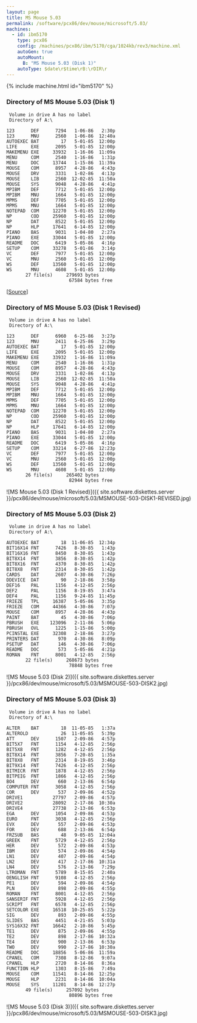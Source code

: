 ```yaml
---
layout: page
title: MS Mouse 5.03
permalink: /software/pcx86/dev/mouse/microsoft/5.03/
machines:
  - id: ibm5170
    type: pcx86
    config: /machines/pcx86/ibm/5170/cga/1024kb/rev3/machine.xml
    autoGen: true
    autoMount:
      B: "MS Mouse 5.03 (Disk 1)"
    autoType: $date\r$time\rB:\rDIR\r
---
```


{% include machine.html id="ibm5170" %}

### Directory of MS Mouse 5.03 (Disk 1)

     Volume in drive A has no label
     Directory of A:\

    123      DEF      7294   1-06-86   2:30p
    123      MNU      2560   1-06-86  12:40a
    AUTOEXEC BAT        17   5-01-85  12:00p
    LIFE     EXE      2095   5-01-85  12:00p
    MAKEMENU EXE     33932   1-16-86  11:09a
    MENU     COM      2540   1-16-86   1:31p
    MENU     DOC     13744   1-15-86  11:39a
    MOUSE    COM      8957   4-28-86   4:43p
    MOUSE    DRV      3331   1-02-86   4:13p
    MOUSE    LIB      2560  12-02-85  11:50a
    MOUSE    SYS      9048   4-28-86   4:41p
    MPIBM    DEF      7712   5-01-85  12:00p
    MPIBM    MNU      1664   5-01-85  12:00p
    MPMS     DEF      7705   5-01-85  12:00p
    MPMS     MNU      1664   5-01-85  12:00p
    NOTEPAD  COM     12270   5-01-85  12:00p
    NP       COD     25960   5-01-85  12:00p
    NP       DAT      8522   5-01-85  12:00p
    NP       HLP     17641   6-14-85  12:00p
    PIANO    BAS      9031   1-04-80   2:27a
    PIANO    EXE     33044   5-01-85  12:00p
    README   DOC      6419   5-05-86   4:16p
    SETUP    COM     33278   5-01-86   3:14p
    VC       DEF      7977   5-01-85  12:00p
    VC       MNU      2560   5-01-85  12:00p
    WS       DEF     13560   5-01-85  12:00p
    WS       MNU      4608   5-01-85  12:00p
           27 file(s)     279693 bytes
                           67584 bytes free

[[Source](https://winworldpc.com/product/microsoft-mouse/5x)]

### Directory of MS Mouse 5.03 (Disk 1 Revised)

     Volume in drive A has no label
     Directory of A:\

    123      DEF      6960   6-25-86   3:27p
    123      MNU      2411   6-25-86   3:29p
    AUTOEXEC BAT        17   5-01-85  12:00p
    LIFE     EXE      2095   5-01-85  12:00p
    MAKEMENU EXE     33932   1-16-86  11:09a
    MENU     COM      2540   1-16-86   1:31p
    MOUSE    COM      8957   4-28-86   4:43p
    MOUSE    DRV      3331   1-02-86   4:13p
    MOUSE    LIB      2560  12-02-85  11:50a
    MOUSE    SYS      9048   4-28-86   4:41p
    MPIBM    DEF      7712   5-01-85  12:00p
    MPIBM    MNU      1664   5-01-85  12:00p
    MPMS     DEF      7705   5-01-85  12:00p
    MPMS     MNU      1664   5-01-85  12:00p
    NOTEPAD  COM     12270   5-01-85  12:00p
    NP       COD     25960   5-01-85  12:00p
    NP       DAT      8522   5-01-85  12:00p
    NP       HLP     17641   6-14-85  12:00p
    PIANO    BAS      9031   1-04-80   2:27a
    PIANO    EXE     33044   5-01-85  12:00p
    README   DOC      6419   5-05-86   4:16p
    SETUP    COM     33214   6-27-86  12:23p
    VC       DEF      7977   5-01-85  12:00p
    VC       MNU      2560   5-01-85  12:00p
    WS       DEF     13560   5-01-85  12:00p
    WS       MNU      4608   5-01-85  12:00p
           26 file(s)     265402 bytes
                           82944 bytes free

![MS Mouse 5.03 (Disk 1 Revised)]({{ site.software.diskettes.server }}/pcx86/dev/mouse/microsoft/5.03/MSMOUSE-503-DISK1-REVISED.jpg)

### Directory of MS Mouse 5.03 (Disk 2)

     Volume in drive A has no label
     Directory of A:\

    AUTOEXEC BAT        18  11-06-85  12:34p
    BIT16X14 FNT      7426   8-30-85   1:43p
    BIT16X16 FNT      8450   8-30-85   1:43p
    BIT8X14  FNT      3856   8-30-85   1:42p
    BIT8X16  FNT      4370   8-30-85   1:42p
    BIT8X8   FNT      2314   8-30-85   1:42p
    CARDS    DAT      2607   4-30-86   7:26p
    DDEVICE  DAT        90   2-18-86   3:58p
    DEF16    PAL      1156   4-12-85   2:56p
    DEF2     PAL      1156   8-19-85   3:47a
    DEF4     PAL      1156   9-24-85  11:45p
    FRIEZE   TPL     16387   5-05-86   3:35p
    FRIEZE   COM     44366   4-30-86   7:07p
    MOUSE    COM      8957   4-28-86   4:43p
    PAINT    BAT        45   4-30-86   7:06p
    PBRUSH   EXE    123096   2-11-86   5:06p
    PBRUSH   OVL      1225   1-15-86   5:00p
    PCINSTAL EXE     32308   2-18-86   3:27p
    PRINTERS DAT       970   4-30-86   8:09p
    PSETUP   DAT       146   4-30-86   7:06p
    README   DOC       573   5-05-86   4:21p
    ROMAN    FNT      8001   4-12-85   2:56p
           22 file(s)     268673 bytes
                           78848 bytes free

![MS Mouse 5.03 (Disk 2)]({{ site.software.diskettes.server }}/pcx86/dev/mouse/microsoft/5.03/MSMOUSE-503-DISK2.jpg)

### Directory of MS Mouse 5.03 (Disk 3)

     Volume in drive A has no label
     Directory of A:\

    ALTER    BAT        18  11-05-85   1:37a
    ALTEROLD            26  11-05-85   5:39p
    ATT      DEV      1507   2-09-86   4:57p
    BIT5X7   FNT      1154   4-12-85   2:56p
    BIT5X8   FNT      1282   4-12-85   2:56p
    BIT8X14  FNT      3856   7-20-85   1:35a
    BIT8X8   FNT      2314   8-19-85   3:46p
    BIT9X14  FNT      7426   4-12-85   2:56p
    BITMICR  FNT      1878   4-12-85   2:56p
    BITPEIG  FNT      1866   4-12-85   2:56p
    BO4      DEV       660   2-13-86   6:54p
    COMPUTER FNT      3058   4-12-85   2:56p
    COR      DEV       537   2-09-86   4:52p
    DRIVE1           27797   2-09-86   4:57p
    DRIVE2           28092   2-17-86  10:30a
    DRIVE4           27738   2-13-86   6:53p
    EGA      DEV      1054   2-09-86   4:53p
    EURO     FNT      3038   4-12-85   2:56p
    EVX      DEV       557   2-09-86   4:53p
    FOR      DEV       688   2-13-86   6:54p
    FRZSUB   BAS        48   9-05-85  12:04a
    GREEK    FNT      5729   4-12-85   2:56p
    HER      DEV       572   2-09-86   4:53p
    IBM      DEV       574   2-09-86   4:54p
    LN1      DEV       407   2-09-86   4:54p
    LN2      DEV       417   2-17-86  10:31a
    LN4      DEV       576   2-13-86   7:29p
    LTROMAN  FNT      5789   8-15-85   2:40a
    OENGLISH FNT      9108   4-12-85   2:56p
    PE1      DEV       594   2-09-86   4:54p
    PLN      DEV       898   2-09-86   4:55p
    ROMAN    FNT      8001   4-12-85   2:56p
    SANSERIF FNT      5928   4-12-85   2:56p
    SCRIPT   FNT      6578   4-12-85   2:56p
    SETCOLOR EXE     16518  10-25-85   5:22p
    SIG      DEV       893   2-09-86   4:55p
    SLIDES   BAS      4451   4-21-85   5:03p
    SYS16X32 FNT     16642   2-10-86   5:45p
    TE1      DEV       875   2-09-86   4:55p
    TE2      DEV       898   2-17-86  10:32a
    TE4      DEV       900   2-13-86   6:53p
    TWO      DEV       990   2-17-86  10:30a
    README   DOC     18856   5-06-86  11:59a
    CPANEL   COM      7308   8-12-86   9:07a
    CPANEL   HLP      2720   8-14-86   8:36a
    FUNCTION HLP      1303   8-15-86   7:49a
    MOUSE    COM     11541   8-14-86  12:25p
    MOUSE    HLP      2231   8-14-86  10:04a
    MOUSE    SYS     11201   8-14-86  12:27p
           49 file(s)     257092 bytes
                           80896 bytes free

![MS Mouse 5.03 (Disk 3)]({{ site.software.diskettes.server }}/pcx86/dev/mouse/microsoft/5.03/MSMOUSE-503-DISK3.jpg)

